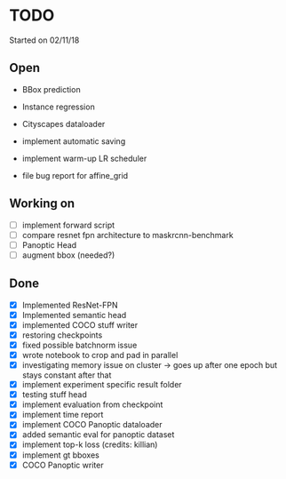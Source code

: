 TODO
================================================


Started on 02/11/18

Open
------------------------------------------------


* BBox prediction
* Instance regression
* Cityscapes dataloader

* implement automatic saving
* implement warm-up LR scheduler
* file bug report for affine_grid


Working on
------------------------------------------------

* [ ] implement forward script
* [ ] compare resnet fpn architecture to maskrcnn-benchmark
* [ ] Panoptic Head
* [ ] augment bbox (needed?)

Done
-------------------------------------------------

* [x] Implemented ResNet-FPN
* [x] Implemented semantic head
* [x] implemented COCO stuff writer
* [x] restoring checkpoints
* [x] fixed possible batchnorm issue
* [x] wrote notebook to crop and pad in parallel
* [x] investigating memory issue on cluster -> goes up after one epoch but stays constant after that
* [x] implement experiment specific result folder
* [x] testing stuff head
* [x] implement evaluation from checkpoint
* [x] implement time report
* [x] implement COCO Panoptic dataloader
* [x] added semantic eval for panoptic dataset
* [x] implement top-k loss (credits: killian)
* [x] implement gt bboxes
* [x] COCO Panoptic writer